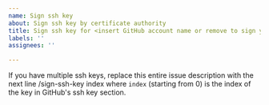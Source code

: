 ```yaml
---
name: Sign ssh key
about: Sign ssh key by certificate authority
title: Sign ssh key for <insert GitHub account name or remove to sign your own key>
labels: ''
assignees: ''

---
```


If you have multiple ssh keys, replace this entire issue description with the next line
/sign-ssh-key index
where `index` (starting from 0) is the index of the key in GitHub's ssh key section.
